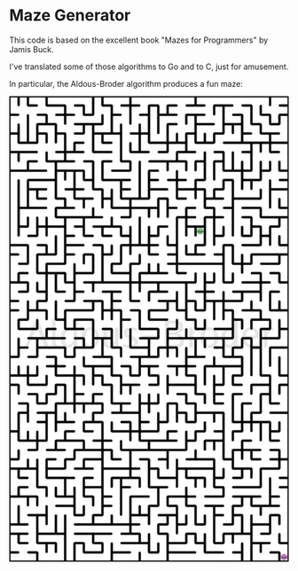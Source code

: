 # Maze Generator

This code is based on the excellent book "Mazes for Programmers" by Jamis Buck.

I've translated some of those algorithms to Go and to C, just for amusement.

In particular, the Aldous-Broder algorithm produces a fun maze:

![aldous-broder](artifacts/image_aldousbroder.png)